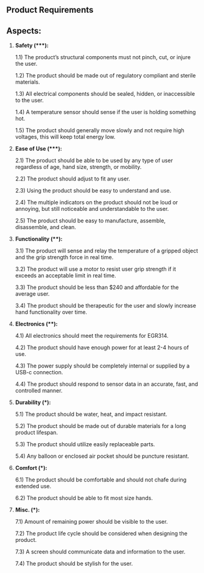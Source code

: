 ## Product Requirements

## <a id="_u39aaa78yxfo"></a>Aspects:

1. __Safety \(\*\*\*\):__

    1\.1\) The product’s structural components must not pinch, cut, or injure the user\. 

    1\.2\) The product should be made out of regulatory compliant and sterile materials\.

    1\.3\) All electrical components should be sealed, hidden, or inaccessible to the user\.

    1\.4\) A temperature sensor should sense if the user is holding something hot\.

    1\.5\) The product should generally move slowly and not require high voltages, this will keep total energy low\.

1. __Ease of Use \(\*\*\*\):__

    2\.1\) The product should be able to be used by any type of user regardless of age, hand size, strength, or mobility\.

    2\.2\) The product should adjust to fit any user\.

    2\.3\) Using the product should be easy to understand and use\.

    2\.4\) The multiple indicators on the product should not be loud or annoying, but still noticeable and understandable to the user\.

    2\.5\) The product should be easy to manufacture, assemble, disassemble, and clean\.

1. __Functionality \(\*\*\):__

    3\.1\) The product will sense and relay the temperature of a gripped object and the grip strength force in real time\.

    3\.2\) The product will use a motor to resist user grip strength if it exceeds an acceptable limit in real time\.

    3\.3\) The product should be less than $240 and affordable for the average user\.

    3\.4\) The product should be therapeutic for the user and slowly increase hand functionality over time\.

1. __Electronics \(\*\*\):__

    4\.1\) All electronics should meet the requirements for EGR314\.

    4\.2\) The product should have enough power for at least 2\-4 hours of use\.

    4\.3\) The power supply should be completely internal or supplied by a USB\-c connection\.

    4\.4\) The product should respond to sensor data in an accurate, fast, and controlled manner\.

1. __Durability \(\*\):__

    5\.1\) The product should be water, heat, and impact resistant\.

    5\.2\) The product should be made out of durable materials for a long product lifespan\.

    5\.3\) The product should utilize easily replaceable parts\.

    5\.4\) Any balloon or enclosed air pocket should be puncture resistant\.

1. __Comfort \(\*\):__

    6\.1\) The product should be comfortable and should not chafe during extended use\.

    6\.2\) The product should be able to fit most size hands\.

1. __Misc\. \(\*\):__

    7\.1\) Amount of remaining power should be visible to the user\.

    7\.2\) The product life cycle should be considered when designing the product\.

    7\.3\) A screen should communicate data and information to the user\.

    7\.4\) The product should be stylish for the user\.
